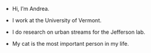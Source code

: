 - Hi, I’m Andrea. 
- I work at the University of Vermont. 
- I do research on urban streams for the Jefferson lab.
  
- My cat is the most important person in my life.


